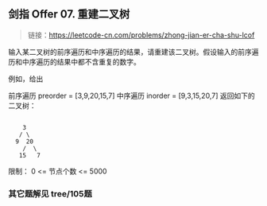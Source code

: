 ## 剑指 Offer 07. 重建二叉树
>链接：https://leetcode-cn.com/problems/zhong-jian-er-cha-shu-lcof

输入某二叉树的前序遍历和中序遍历的结果，请重建该二叉树。假设输入的前序遍历和中序遍历的结果中都不含重复的数字。

例如，给出

前序遍历 preorder = [3,9,20,15,7]
中序遍历 inorder = [9,3,15,20,7]
返回如下的二叉树：
```shell

    3
   / \
  9  20
    /  \
   15   7
```

限制：
0 <= 节点个数 <= 5000

### 其它题解见 tree/105题










